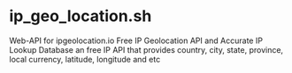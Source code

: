 # ip_geo_location.sh
Web-API for ipgeolocation.io Free IP Geolocation API and Accurate IP Lookup Database an free IP API that provides country, city, state, province, local currency, latitude, longitude and etc
